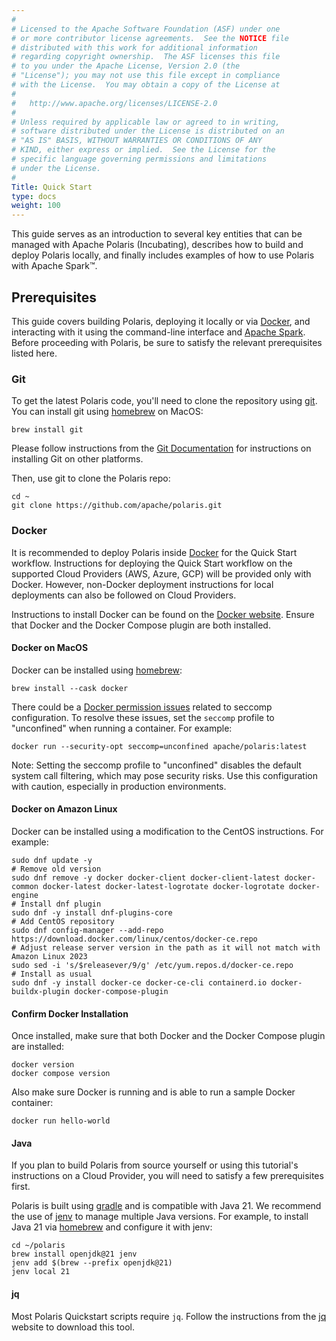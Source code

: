 ```yaml
---
#
# Licensed to the Apache Software Foundation (ASF) under one
# or more contributor license agreements.  See the NOTICE file
# distributed with this work for additional information
# regarding copyright ownership.  The ASF licenses this file
# to you under the Apache License, Version 2.0 (the
# "License"); you may not use this file except in compliance
# with the License.  You may obtain a copy of the License at
#
#   http://www.apache.org/licenses/LICENSE-2.0
#
# Unless required by applicable law or agreed to in writing,
# software distributed under the License is distributed on an
# "AS IS" BASIS, WITHOUT WARRANTIES OR CONDITIONS OF ANY
# KIND, either express or implied.  See the License for the
# specific language governing permissions and limitations
# under the License.
#
Title: Quick Start
type: docs
weight: 100
---
```


This guide serves as an introduction to several key entities that can be managed with Apache Polaris (Incubating), describes how to build and deploy Polaris locally, and finally includes examples of how to use Polaris with Apache Spark&trade;.

## Prerequisites

This guide covers building Polaris, deploying it locally or via [Docker](https://www.docker.com/), and interacting with it using the command-line interface and [Apache Spark](https://spark.apache.org/). Before proceeding with Polaris, be sure to satisfy the relevant prerequisites listed here.

### Git

To get the latest Polaris code, you'll need to clone the repository using [git](https://git-scm.com/). You can install git using [homebrew](https://brew.sh/) on MacOS:

```shell
brew install git
```

Please follow instructions from the [Git Documentation](https://git-scm.com/book/en/v2/Getting-Started-Installing-Git) for instructions on installing Git on other platforms.

Then, use git to clone the Polaris repo:

```shell
cd ~
git clone https://github.com/apache/polaris.git
```

### Docker

It is recommended to deploy Polaris inside [Docker](https://www.docker.com/) for the Quick Start workflow. Instructions for deploying the Quick Start workflow on the supported Cloud Providers (AWS, Azure, GCP) will be provided only with Docker. However, non-Docker deployment instructions for local deployments can also be followed on Cloud Providers.

Instructions to install Docker can be found on the [Docker website](https://docs.docker.com/engine/install/). Ensure that Docker and the Docker Compose plugin are both installed.

#### Docker on MacOS
Docker can be installed using [homebrew](https://brew.sh/):

```shell
brew install --cask docker
```

There could be a [Docker permission issues](https://github.com/apache/polaris/pull/971) related to seccomp configuration. To resolve these issues, set the `seccomp` profile to "unconfined" when running a container. For example:

```shell
docker run --security-opt seccomp=unconfined apache/polaris:latest
```

Note: Setting the seccomp profile to "unconfined" disables the default system call filtering, which may pose security risks. Use this configuration with caution, especially in production environments.

#### Docker on Amazon Linux
Docker can be installed using a modification to the CentOS instructions. For example:

```shell
sudo dnf update -y
# Remove old version
sudo dnf remove -y docker docker-client docker-client-latest docker-common docker-latest docker-latest-logrotate docker-logrotate docker-engine
# Install dnf plugin
sudo dnf -y install dnf-plugins-core
# Add CentOS repository
sudo dnf config-manager --add-repo https://download.docker.com/linux/centos/docker-ce.repo
# Adjust release server version in the path as it will not match with Amazon Linux 2023
sudo sed -i 's/$releasever/9/g' /etc/yum.repos.d/docker-ce.repo
# Install as usual
sudo dnf -y install docker-ce docker-ce-cli containerd.io docker-buildx-plugin docker-compose-plugin
```

#### Confirm Docker Installation

Once installed, make sure that both Docker and the Docker Compose plugin are installed:

```shell
docker version
docker compose version
```

Also make sure Docker is running and is able to run a sample Docker container:

```shell
docker run hello-world
```

#### Java

If you plan to build Polaris from source yourself or using this tutorial's instructions on a Cloud Provider, you will need to satisfy a few prerequisites first.

Polaris is built using [gradle](https://gradle.org/) and is compatible with Java 21. We recommend the use of [jenv](https://www.jenv.be/) to manage multiple Java versions. For example, to install Java 21 via [homebrew](https://brew.sh/) and configure it with jenv:

```shell
cd ~/polaris
brew install openjdk@21 jenv
jenv add $(brew --prefix openjdk@21)
jenv local 21
```

#### jq

Most Polaris Quickstart scripts require `jq`. Follow the instructions from the [jq](https://jqlang.org/download/) website to download this tool.